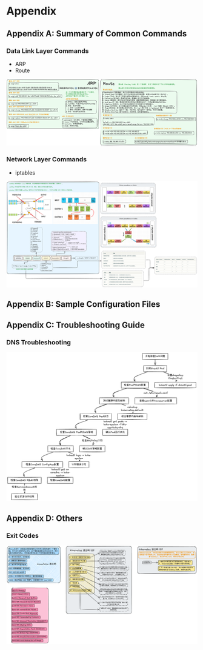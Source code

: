 # Appendix

## Appendix A: Summary of Common Commands

### Data Link Layer Commands

- ARP
- Route

![Data Link Layer Commands](../images/appx_commands.png)

### Network Layer Commands

- iptables

![Network Layer Commands](../images/appx_netfilter-iptables.png)

## Appendix B: Sample Configuration Files

## Appendix C: Troubleshooting Guide

### DNS Troubleshooting

![dns-troubleshooting](../images/appx_dns-trouble-shoot.png)

## Appendix D: Others

### Exit Codes

![exit-codes](../images/appx_k8s-exit-code.png)
